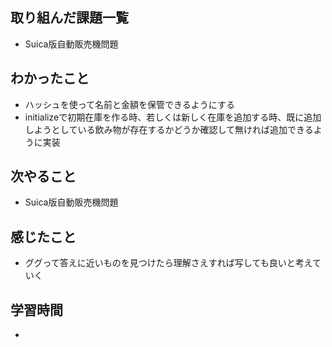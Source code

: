 ## 取り組んだ課題一覧
- Suica版自動販売機問題
## わかったこと
- ハッシュを使って名前と金額を保管できるようにする
- initializeで初期在庫を作る時、若しくは新しく在庫を追加する時、既に追加しようとしている飲み物が存在するかどうか確認して無ければ追加できるように実装
## 次やること
- Suica版自動販売機問題
## 感じたこと
- ググって答えに近いものを見つけたら理解さえすれば写しても良いと考えていく
## 学習時間
-
